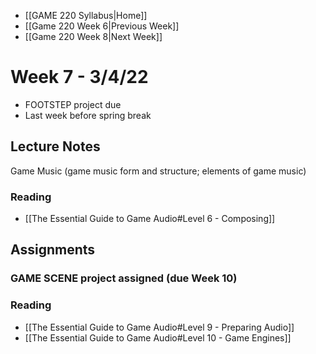 - [[GAME 220 Syllabus|Home]]
- [[Game 220 Week 6|Previous Week]]
- [[Game 220 Week 8|Next Week]]

# Week 7 - 3/4/22 
- FOOTSTEP project due
- Last week before spring break

## Lecture Notes
Game Music (game music form and structure; elements of game music)

### Reading
- [[The Essential Guide to Game Audio#Level 6 - Composing]]

## Assignments
### GAME SCENE project assigned (due Week 10)
### Reading
- [[The Essential Guide to Game Audio#Level 9 - Preparing Audio]]
- [[The Essential Guide to Game Audio#Level 10 - Game Engines]]